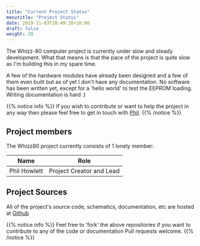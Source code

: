 ```yaml
---
title: "Current Project Status"
menutitle: "Project Status"
date: 2019-11-03T18:49:28+10:00
draft: false
weight: 20
---
```

The Whizz-80 computer project is currently under slow and steady development. What that means is that the pace of the project is quite slow as I'm building this in my spare time.

A few of the hardware modules have already been designed and a few of them even built but as of yet I don't have any documentation. No software has been written yet, except for a 'hello world' to test the EEPROM loading. Writing documentation is hard :)

{{% notice info %}}
If you wish to contribute or want to help the project in any way then please feel free to get in touch with [Phil](mailto:phil.g.howlett@gmail.com).
{{% /notice %}}

## Project members

The Whizz80 project currently consists of 1 lonely member:

| Name          | Role                      |
|---------------|---------------------------|
| Phil Howlett  |  Project Creator and Lead |

## Project Sources

All of the project's source code, schematics, documentation, etc are hosted at [Github](https://github.com/philbywhizz/whizz80)

{{% notice info %}}
Feel free to 'fork' the above repositories if you want to contribute to any of the code or documentation Pull requests welcome.
{{% /notice %}}

